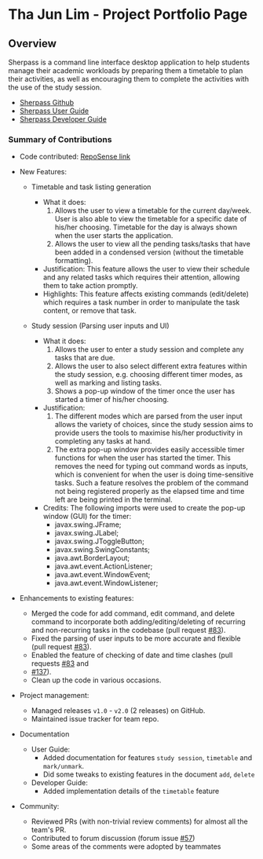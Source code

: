 # Tha Jun Lim - Project Portfolio Page

## Overview

Sherpass is a command line interface desktop application to help students manage their academic workloads
by preparing them a timetable to plan their activities, as well as encouraging them to 
complete the activities with the use of the study session.

- [Sherpass Github](https://github.com/AY2122S2-CS2113T-T09-1/tp)
- [Sherpass User Guide](https://ay2122s2-cs2113t-t09-1.github.io/tp/UserGuide.html)
- [Sherpass Developer Guide](https://ay2122s2-cs2113t-t09-1.github.io/tp/DeveloperGuide.html)
### Summary of Contributions

- Code contributed: [RepoSense link](https://nus-cs2113-ay2122s2.github.io/tp-dashboard/?search=&sort=groupTitle&sortWithin=title&timeframe=commit&mergegroup=&groupSelect=groupByRepos&breakdown=true&checkedFileTypes=docs~functional-code~test-code~other&since=2022-02-18&tabOpen=true&tabType=authorship&tabAuthor=jltha&tabRepo=AY2122S2-CS2113T-T09-1%2Ftp%5Bmaster%5D&authorshipIsMergeGroup=false&authorshipFileTypes=docs~functional-code~test-code~other&authorshipIsBinaryFileTypeChecked=false)


- New Features:

  - Timetable and task listing generation
    - What it does: 
      1. Allows the user to view a timetable for the current day/week.
      User is also able to view the timetable for a specific date of his/her choosing.
      Timetable for the day is always shown when the user starts the application.
      2. Allows the user to view all the pending tasks/tasks that have been added
      in a condensed version (without the timetable formatting).
    - Justification: This feature allows the user to view their schedule and any related tasks
    which requires their attention, allowing them to take action promptly.
    - Highlights: This feature affects existing commands (edit/delete) which requires a 
    task number in order to manipulate the task content, or remove that task.
    
  - Study session (Parsing user inputs and UI)
    - What it does:
      1. Allows the user to enter a study session and complete any tasks that are due.
      2. Allows the user to also select different extra features within the study session, e.g.
      choosing different timer modes, as well as marking and listing tasks.
      3. Shows a pop-up window of the timer once the user has started a timer of his/her choosing.
    - Justification:
      1. The different modes which are parsed from the user input allows the variety of choices, since the 
      study session aims to provide users the tools to maximise his/her productivity in completing any tasks at hand.
      2. The extra pop-up window provides easily accessible timer functions for when the user has started the timer. 
      This removes the need for typing out command words as inputs, which is convenient for when the user is doing 
      time-sensitive tasks. Such a feature resolves the problem of the command not being registered properly as the 
      elapsed time and time left are being printed in the terminal.
    - Credits: The following imports were used to create the pop-up window (GUI) for the timer:
      - javax.swing.JFrame;
      - javax.swing.JLabel;
      - javax.swing.JToggleButton;
      - javax.swing.SwingConstants;
      - java.awt.BorderLayout;
      - java.awt.event.ActionListener;
      - java.awt.event.WindowEvent;
      - java.awt.event.WindowListener;
    

- Enhancements to existing features:

  - Merged the code for add command, edit command, and delete command to incorporate
  both adding/editing/deleting of recurring and non-recurring tasks in the codebase
  (pull request [#83](https://github.com/AY2122S2-CS2113T-T09-1/tp/pull/83)).
  - Fixed the parsing of user inputs to be more accurate and flexible 
  (pull request [#83](https://github.com/AY2122S2-CS2113T-T09-1/tp/pull/83)).
  - Enabled the feature of checking of date and time clashes 
  (pull requests [#83](https://github.com/AY2122S2-CS2113T-T09-1/tp/pull/83) and
  - [#137](https://github.com/AY2122S2-CS2113T-T09-1/tp/pull/137)).
  - Clean up the code in various occasions.
  

- Project management:
    - Managed releases `v1.0` - `v2.0` (2 releases) on GitHub.
    - Maintained issue tracker for team repo.
    

- Documentation
    - User Guide:
      - Added documentation for features `study session`, `timetable` and `mark/unmark`.
      - Did some tweaks to existing features in the document `add`, `delete`
    - Developer Guide:
      - Added implementation details of the `timetable` feature


- Community:
    - Reviewed PRs (with non-trivial review comments) for almost all the team's PR.
    - Contributed to forum discussion (forum issue [#57](https://github.com/nus-cs2113-AY2122S2/forum/issues/57))
    - Some areas of the comments were adopted by teammates



